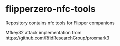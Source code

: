 # flipperzero-nfc-tools
Repository contains nfc tools for Flipper companions

Mfkey32 attack implementation from https://github.com/RfidResearchGroup/proxmark3
